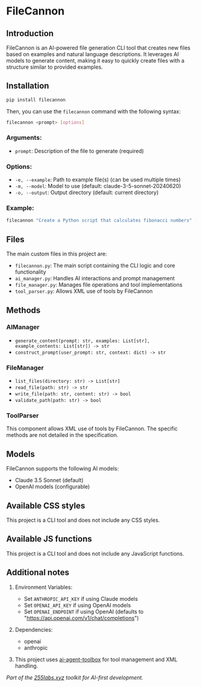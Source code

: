 # FileCannon

## Introduction

FileCannon is an AI-powered file generation CLI tool that creates new files based on examples and natural language descriptions. It leverages AI models to generate content, making it easy to quickly create files with a structure similar to provided examples.

## Installation

```bash
pip install filecannon
```

Then, you can use the `filecannon` command with the following syntax:

```bash
filecannon <prompt> [options]
```

### Arguments:

- `prompt`: Description of the file to generate (required)

### Options:

- `-e, --example`: Path to example file(s) (can be used multiple times)
- `-m, --model`: Model to use (default: claude-3-5-sonnet-20240620)
- `-o, --output`: Output directory (default: current directory)

### Example:

```bash
filecannon "Create a Python script that calculates fibonacci numbers" -e examples/math_functions.py -o output/
```

## Files

The main custom files in this project are:

- `filecannon.py`: The main script containing the CLI logic and core functionality
- `ai_manager.py`: Handles AI interactions and prompt management
- `file_manager.py`: Manages file operations and tool implementations
- `tool_parser.py`: Allows XML use of tools by FileCannon

## Methods

### AIManager

- `generate_content(prompt: str, examples: List[str], example_contents: List[str]) -> str`
- `construct_prompt(user_prompt: str, context: dict) -> str`

### FileManager

- `list_files(directory: str) -> List[str]`
- `read_file(path: str) -> str`
- `write_file(path: str, content: str) -> bool`
- `validate_path(path: str) -> bool`

### ToolParser

This component allows XML use of tools by FileCannon. The specific methods are not detailed in the specification.

## Models

FileCannon supports the following AI models:

- Claude 3.5 Sonnet (default)
- OpenAI models (configurable)

## Available CSS styles

This project is a CLI tool and does not include any CSS styles.

## Available JS functions

This project is a CLI tool and does not include any JavaScript functions.

## Additional notes

1. Environment Variables:
   - Set `ANTHROPIC_API_KEY` if using Claude models
   - Set `OPENAI_API_KEY` if using OpenAI models
   - Set `OPENAI_ENDPOINT` if using OpenAI (defaults to "https://api.openai.com/v1/chat/completions")

2. Dependencies:
   - openai
   - anthropic

3. This project uses [ai-agent-toolbox](https://github.com/255BITS/ai-agent-toolbox) for tool management and XML handling.

*Part of the [255labs.xyz](https://255labs.xyz) toolkit for AI-first development.*
